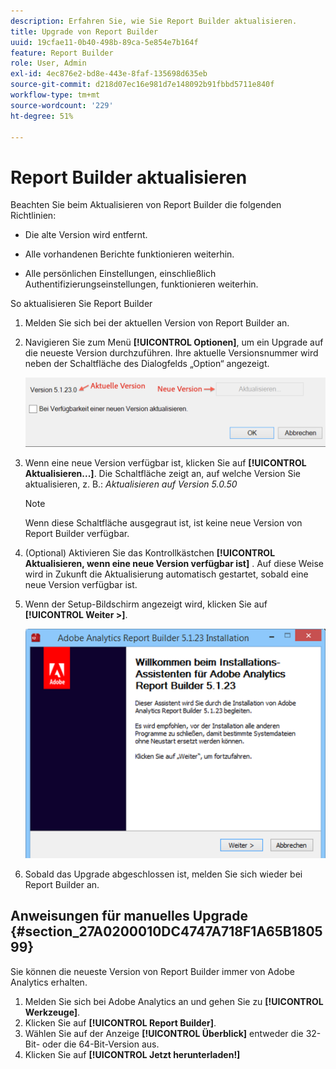 ```yaml
---
description: Erfahren Sie, wie Sie Report Builder aktualisieren.
title: Upgrade von Report Builder
uuid: 19cfae11-0b40-498b-89ca-5e854e7b164f
feature: Report Builder
role: User, Admin
exl-id: 4ec876e2-bd8e-443e-8faf-135698d635eb
source-git-commit: d218d07ec16e981d7e148092b91fbbd5711e840f
workflow-type: tm+mt
source-wordcount: '229'
ht-degree: 51%

---
```


# Report Builder aktualisieren

Beachten Sie beim Aktualisieren von Report Builder die folgenden Richtlinien:

* Die alte Version wird entfernt.

* Alle vorhandenen Berichte funktionieren weiterhin.

* Alle persönlichen Einstellungen, einschließlich Authentifizierungseinstellungen, funktionieren weiterhin.

So aktualisieren Sie Report Builder

1. Melden Sie sich bei der aktuellen Version von Report Builder an.
1. Navigieren Sie zum Menü **[!UICONTROL Optionen]**, um ein Upgrade auf die neueste Version durchzuführen. Ihre aktuelle Versionsnummer wird neben der Schaltfläche des Dialogfelds „Option“ angezeigt.

   ![Screenshot mit dem Dialogfeld &quot;Optionen&quot;, der aktuellen Version und der neuen Version.](assets/upgrade.png)

1. Wenn eine neue Version verfügbar ist, klicken Sie auf **[!UICONTROL Aktualisieren...]**. Die Schaltfläche zeigt an, auf welche Version Sie aktualisieren, z. B.: *Aktualisieren auf Version 5.0.50*

   >[!NOTE]
   >
   >Wenn diese Schaltfläche ausgegraut ist, ist keine neue Version von Report Builder verfügbar.

1. (Optional) Aktivieren Sie das Kontrollkästchen **[!UICONTROL Aktualisieren, wenn eine neue Version verfügbar ist]** . Auf diese Weise wird in Zukunft die Aktualisierung automatisch gestartet, sobald eine neue Version verfügbar ist.
1. Wenn der Setup-Bildschirm angezeigt wird, klicken Sie auf **[!UICONTROL Weiter >]**.

   ![ Screenshot mit dem Bildschirm zur Einrichtung des Report Builders.](assets/setup.png)

1. Sobald das Upgrade abgeschlossen ist, melden Sie sich wieder bei Report Builder an.

## Anweisungen für manuelles Upgrade {#section_27A0200010DC4747A718F1A65B180599}

Sie können die neueste Version von Report Builder immer von Adobe Analytics erhalten.

1. Melden Sie sich bei Adobe Analytics an und gehen Sie zu **[!UICONTROL Werkzeuge]**.
1. Klicken Sie auf **[!UICONTROL Report Builder]**.
1. Wählen Sie auf der Anzeige **[!UICONTROL Überblick]** entweder die 32-Bit- oder die 64-Bit-Version aus.
1. Klicken Sie auf **[!UICONTROL Jetzt herunterladen!]**
